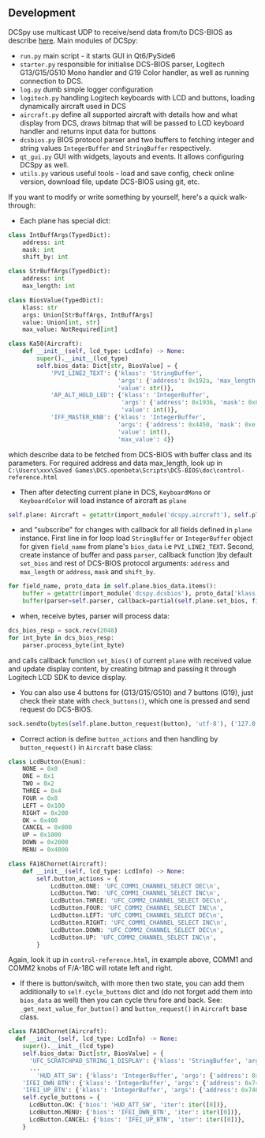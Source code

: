 ## Development
DCSpy use multicast UDP to receive/send data from/to DCS-BIOS as describe [here](https://github.com/DCS-Skunkworks/dcs-bios/blob/master/Scripts/DCS-BIOS/doc/developerguide.adoc).
Main modules of DCSpy:
* `run.py` main script - it starts GUI in Qt6/PySide6
* `starter.py` responsible for initialise DCS-BIOS parser, Logitech G13/G15/G510 Mono handler and G19 Color handler, as well as running connection to DCS.
* `log.py` dumb simple logger configuration
* `logitech.py` handling Logitech keyboards with LCD and buttons, loading dynamically aircraft used in DCS
* `aircraft.py` define all supported aircraft with details how and what display from DCS, draws bitmap that will be passed to LCD keyboard handler and returns input data for buttons
* `dcsbios.py` BIOS protocol parser and two buffers to fetching integer and string values `IntegerBuffer` and `StringBuffer` respectively.
* `qt_gui.py` GUI with widgets, layouts and events. It allows configuring DCSpy as well.
* `utils.py` various useful tools - load and save config, check online version, download file, update DCS-BIOS using git, etc.

If you want to modify or write something by yourself, here's a quick walk-through:
* Each plane has special dict:
```python
class IntBuffArgs(TypedDict):
    address: int
    mask: int
    shift_by: int

class StrBuffArgs(TypedDict):
    address: int
    max_length: int

class BiosValue(TypedDict):
    klass: str
    args: Union[StrBuffArgs, IntBuffArgs]
    value: Union[int, str]
    max_value: NotRequired[int]

class Ka50(Aircraft):
    def __init__(self, lcd_type: LcdInfo) -> None:
        super().__init__(lcd_type)
        self.bios_data: Dict[str, BiosValue] = {
            'PVI_LINE2_TEXT': {'klass': 'StringBuffer',
                               'args': {'address': 0x192a, 'max_length': 6},
                               'value': str()},
            'AP_ALT_HOLD_LED': {'klass': 'IntegerBuffer',
                                'args': {'address': 0x1936, 'mask': 0x8000, 'shift_by': 0xf},
                                'value': int()},
            'IFF_MASTER_KNB': {'klass': 'IntegerBuffer',
                               'args': {'address': 0x4450, 'mask': 0xe, 'shift_by': 0x1},
                               'value': int(),
                               'max_value': 4}}
```
which describe data to be fetched from DCS-BIOS with buffer class and its parameters. For required address and data max_length, look up in `C:\Users\xxx\Saved Games\DCS.openbeta\Scripts\DCS-BIOS\doc\control-reference.html`
* Then after detecting current plane in DCS, `KeyboardMono` or `KeyboardColor` will load instance of aircraft as `plane`
```python
self.plane: Aircraft = getattr(import_module('dcspy.aircraft'), self.plane_name)(self.lcd)
```
* and "subscribe" for changes with callback for all fields defined in `plane` instance.
  First line in for loop load `StringBuffer` or `IntegerBuffer` object for given `field_name` from plane's `bios_data` i.e `PVI_LINE2_TEXT`.
  Second, create instance of buffer and pass `parser`, callback function )by default `set_bios` and rest of DCS-BIOS protocol arguments: `address` and `max_length` or `address`, `mask` and `shift_by`.
```python
for field_name, proto_data in self.plane.bios_data.items():
    buffer = getattr(import_module('dcspy.dcsbios'), proto_data['klass'])
    buffer(parser=self.parser, callback=partial(self.plane.set_bios, field_name), **proto_data['args'])
```
* when, receive bytes, parser will process data:
```python
dcs_bios_resp = sock.recv(2048)
for int_byte in dcs_bios_resp:
    parser.process_byte(int_byte)
```
and calls callback function `set_bios()` of current `plane` with received value and update display content, by creating bitmap and passing it through Logitech LCD SDK to device display.

* You can also use 4 buttons for (G13/G15/G510) and 7 buttons (G19), just check their state with `check_buttons()`, which one is pressed and send request do DCS-BIOS.
```python
sock.sendto(bytes(self.plane.button_request(button), 'utf-8'), ('127.0.0.1', 7778))
```
* Correct action is define `button_actions` and then handling by `button_request()` in `Aircraft` base class:
```python
class LcdButton(Enum):
    NONE = 0x0
    ONE = 0x1
    TWO = 0x2
    THREE = 0x4
    FOUR = 0x8
    LEFT = 0x100
    RIGHT = 0x200
    OK = 0x400
    CANCEL = 0x800
    UP = 0x1000
    DOWN = 0x2000
    MENU = 0x4000

class FA18Chornet(Aircraft):
    def __init__(self, lcd_type: LcdInfo) -> None:
        self.button_actions = {
            LcdButton.ONE: 'UFC_COMM1_CHANNEL_SELECT DEC\n',
            LcdButton.TWO: 'UFC_COMM1_CHANNEL_SELECT INC\n',
            LcdButton.THREE: 'UFC_COMM2_CHANNEL_SELECT DEC\n',
            LcdButton.FOUR: 'UFC_COMM2_CHANNEL_SELECT INC\n',
            LcdButton.LEFT: 'UFC_COMM1_CHANNEL_SELECT DEC\n',
            LcdButton.RIGHT: 'UFC_COMM1_CHANNEL_SELECT INC\n',
            LcdButton.DOWN: 'UFC_COMM2_CHANNEL_SELECT DEC\n',
            LcdButton.UP: 'UFC_COMM2_CHANNEL_SELECT INC\n',
        }
```
Again, look it up in `control-reference.html`, in example above, COMM1 and COMM2 knobs of F/A-18C will rotate left and right.

* If there is button/switch, with more then two state, you can add them additionally to `self.cycle_buttons` dict and (do not forget add them into `bios_data` as well) then you can cycle thru fore and back. See: `_get_next_value_for_button()` and `button_request()` in `Aircraft` base class.

```python
class FA18Chornet(Aircraft):
  def __init__(self, lcd_type: LcdInfo) -> None:
    super().__init__(lcd_type)
    self.bios_data: Dict[str, BiosValue] = {
      'UFC_SCRATCHPAD_STRING_1_DISPLAY': {'klass': 'StringBuffer', 'args': {'address': 0x744e, 'max_length': 2}, 'value': ''},
      ...
        'HUD_ATT_SW': {'klass': 'IntegerBuffer', 'args': {'address': 0x742e, 'mask': 0x300, 'shift_by': 0x8}, 'value': int(), 'max_value': 2},
    'IFEI_DWN_BTN': {'klass': 'IntegerBuffer', 'args': {'address': 0x7466, 'mask': 0x10, 'shift_by': 0x4}, 'value': int(), 'max_value': 1},
    'IFEI_UP_BTN': {'klass': 'IntegerBuffer', 'args': {'address': 0x7466, 'mask': 0x8, 'shift_by': 0x3}, 'value': int(), 'max_value': 1}}
    self.cycle_buttons = {
      LcdButton.OK: {'bios': 'HUD_ATT_SW', 'iter': iter([0])},
      LcdButton.MENU: {'bios': 'IFEI_DWN_BTN', 'iter': iter([0])},
      LcdButton.CANCEL: {'bios': 'IFEI_UP_BTN', 'iter': iter([0])},
    }
```

